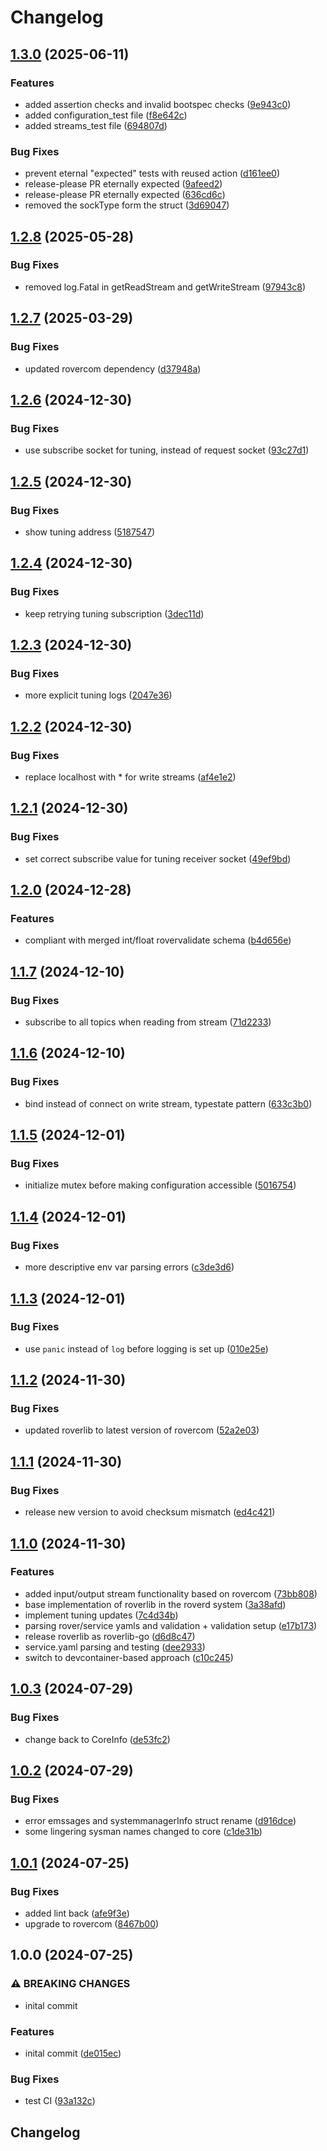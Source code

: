 # Changelog

## [1.3.0](https://github.com/VU-ASE/roverlib-go/compare/v1.2.8...v1.3.0) (2025-06-11)


### Features

* added assertion checks and invalid bootspec checks ([9e943c0](https://github.com/VU-ASE/roverlib-go/commit/9e943c098610cf4621c82fa47ad9723faede7dc8))
* added configuration_test file ([f8e642c](https://github.com/VU-ASE/roverlib-go/commit/f8e642ce774576101fbf132b6b76f5cd2a73f10b))
* added streams_test file ([694807d](https://github.com/VU-ASE/roverlib-go/commit/694807d8c1d21bd64921e301985344b7ada4f4c5))


### Bug Fixes

* prevent eternal "expected" tests with reused action ([d161ee0](https://github.com/VU-ASE/roverlib-go/commit/d161ee037681d4f74d325f9f48c2dc6f97c42c6f))
* release-please PR eternally expected ([9afeed2](https://github.com/VU-ASE/roverlib-go/commit/9afeed24df1847cee2ef7141099d340a08d692d3))
* release-please PR eternally expected ([636cd6c](https://github.com/VU-ASE/roverlib-go/commit/636cd6c21b8572b08ac5a8e0e294edb7a2dc31ab))
* removed the sockType form the struct ([3d69047](https://github.com/VU-ASE/roverlib-go/commit/3d690478531db0f60b7cad1feffe4a19b59a72dd))

## [1.2.8](https://github.com/VU-ASE/roverlib-go/compare/v1.2.7...v1.2.8) (2025-05-28)


### Bug Fixes

* removed log.Fatal in getReadStream and getWriteStream ([97943c8](https://github.com/VU-ASE/roverlib-go/commit/97943c8359ef29205a4f3860732ac0677cb5aeeb))

## [1.2.7](https://github.com/VU-ASE/roverlib-go/compare/v1.2.6...v1.2.7) (2025-03-29)


### Bug Fixes

* updated rovercom dependency ([d37948a](https://github.com/VU-ASE/roverlib-go/commit/d37948ad1241c1bc8572e655a49de20a4190a064))

## [1.2.6](https://github.com/VU-ASE/roverlib-go/compare/v1.2.5...v1.2.6) (2024-12-30)


### Bug Fixes

* use subscribe socket for tuning, instead of request socket ([93c27d1](https://github.com/VU-ASE/roverlib-go/commit/93c27d1d4e4275b0b2aa61a3f28bb4e33f3f70d3))

## [1.2.5](https://github.com/VU-ASE/roverlib-go/compare/v1.2.4...v1.2.5) (2024-12-30)


### Bug Fixes

* show tuning address ([5187547](https://github.com/VU-ASE/roverlib-go/commit/5187547785947780c26a51907d2d34532e9ba960))

## [1.2.4](https://github.com/VU-ASE/roverlib-go/compare/v1.2.3...v1.2.4) (2024-12-30)


### Bug Fixes

* keep retrying tuning subscription ([3dec11d](https://github.com/VU-ASE/roverlib-go/commit/3dec11d74cc9a599754b5c87fc12a03711334edf))

## [1.2.3](https://github.com/VU-ASE/roverlib-go/compare/v1.2.2...v1.2.3) (2024-12-30)


### Bug Fixes

* more explicit tuning logs ([2047e36](https://github.com/VU-ASE/roverlib-go/commit/2047e36543c0157a1b26a37e3f7814ef5fa4e169))

## [1.2.2](https://github.com/VU-ASE/roverlib-go/compare/v1.2.1...v1.2.2) (2024-12-30)


### Bug Fixes

* replace localhost with * for write streams ([af4e1e2](https://github.com/VU-ASE/roverlib-go/commit/af4e1e2f44af8123b698fc93f4eb0567913e27ab))

## [1.2.1](https://github.com/VU-ASE/roverlib-go/compare/v1.2.0...v1.2.1) (2024-12-30)


### Bug Fixes

* set correct subscribe value for tuning receiver socket ([49ef9bd](https://github.com/VU-ASE/roverlib-go/commit/49ef9bd7171ad2efbe4b47236aa3d52f73058c9a))

## [1.2.0](https://github.com/VU-ASE/roverlib-go/compare/v1.1.7...v1.2.0) (2024-12-28)


### Features

* compliant with merged int/float rovervalidate schema ([b4d656e](https://github.com/VU-ASE/roverlib-go/commit/b4d656e841cc4b392ff20458a95e568a3ea18a44))

## [1.1.7](https://github.com/VU-ASE/roverlib-go/compare/v1.1.6...v1.1.7) (2024-12-10)


### Bug Fixes

* subscribe to all topics when reading from stream ([71d2233](https://github.com/VU-ASE/roverlib-go/commit/71d22334d64cad573bc746ef1cf79258159b0108))

## [1.1.6](https://github.com/VU-ASE/roverlib-go/compare/v1.1.5...v1.1.6) (2024-12-10)


### Bug Fixes

* bind instead of connect on write stream, typestate pattern ([633c3b0](https://github.com/VU-ASE/roverlib-go/commit/633c3b011fa2d9f4c81c123eaab53cbba10ef659))

## [1.1.5](https://github.com/VU-ASE/roverlib-go/compare/v1.1.4...v1.1.5) (2024-12-01)


### Bug Fixes

* initialize mutex before making configuration accessible ([5016754](https://github.com/VU-ASE/roverlib-go/commit/501675451ac67cba1d7c5edd5969ece25f7932f1))

## [1.1.4](https://github.com/VU-ASE/roverlib-go/compare/v1.1.3...v1.1.4) (2024-12-01)


### Bug Fixes

* more descriptive env var parsing errors ([c3de3d6](https://github.com/VU-ASE/roverlib-go/commit/c3de3d688807cc1eb0affa1fc2a0517bea55b20d))

## [1.1.3](https://github.com/VU-ASE/roverlib-go/compare/v1.1.2...v1.1.3) (2024-12-01)


### Bug Fixes

* use `panic` instead of `log` before logging is set up ([010e25e](https://github.com/VU-ASE/roverlib-go/commit/010e25e27e38b03b287bacaa4b9e570e6c4bf9af))

## [1.1.2](https://github.com/VU-ASE/roverlib-go/compare/v1.1.1...v1.1.2) (2024-11-30)


### Bug Fixes

* updated roverlib to latest version of rovercom ([52a2e03](https://github.com/VU-ASE/roverlib-go/commit/52a2e036e6103aab24dace261a4ec9d2adf79e63))

## [1.1.1](https://github.com/VU-ASE/roverlib-go/compare/v1.1.0...v1.1.1) (2024-11-30)


### Bug Fixes

* release new version to avoid checksum mismatch ([ed4c421](https://github.com/VU-ASE/roverlib-go/commit/ed4c4212e8a5f3c9e93f1307333114b59934b482))

## [1.1.0](https://github.com/VU-ASE/roverlib-go/compare/v1.0.3...v1.1.0) (2024-11-30)


### Features

* added input/output stream functionality based on rovercom ([73bb808](https://github.com/VU-ASE/roverlib-go/commit/73bb808f3c4651121d14daa838988ccef2dc0f67))
* base implementation of roverlib in the roverd system ([3a38afd](https://github.com/VU-ASE/roverlib-go/commit/3a38afde081633febe2828797fe265205739550b))
* implement tuning updates ([7c4d34b](https://github.com/VU-ASE/roverlib-go/commit/7c4d34baed8de8c1245761bcb5968cd1b66e58d0))
* parsing rover/service yamls and validation + validation setup ([e17b173](https://github.com/VU-ASE/roverlib-go/commit/e17b173c9a8dda2c497a8de71411b284e2acf265))
* release roverlib as roverlib-go ([d6d8c47](https://github.com/VU-ASE/roverlib-go/commit/d6d8c47591d89d78772e5a3383632261c013b306))
* service.yaml parsing and testing ([dee2933](https://github.com/VU-ASE/roverlib-go/commit/dee2933c400a9ba7e2d48417b5d286d42fe5b03c))
* switch to devcontainer-based approach ([c10c245](https://github.com/VU-ASE/roverlib-go/commit/c10c2456be6abda30e915aa752715f02363a52f2))

## [1.0.3](https://github.com/VU-ASE/roverlib/compare/v1.0.2...v1.0.3) (2024-07-29)


### Bug Fixes

* change back to CoreInfo ([de53fc2](https://github.com/VU-ASE/roverlib/commit/de53fc2b53db3ecbca577b062b13db4120e7ce0c))

## [1.0.2](https://github.com/VU-ASE/roverlib/compare/v1.0.1...v1.0.2) (2024-07-29)


### Bug Fixes

* error emssages and systemmanagerInfo struct rename ([d916dce](https://github.com/VU-ASE/roverlib/commit/d916dce4fc6ab72c15131bbc2aca23d2b9820f9c))
* some lingering sysman names changed to core ([c1de31b](https://github.com/VU-ASE/roverlib/commit/c1de31b5fac942ad43259633b4f8ccbab54415ca))

## [1.0.1](https://github.com/VU-ASE/roverlib/compare/v1.0.0...v1.0.1) (2024-07-25)


### Bug Fixes

* added lint back ([afe9f3e](https://github.com/VU-ASE/roverlib/commit/afe9f3eaaec824187b9c3bb42336589405d46359))
* upgrade to rovercom ([8467b00](https://github.com/VU-ASE/roverlib/commit/8467b00300db6a4deac7bb6e52615bae13a2a314))

## 1.0.0 (2024-07-25)


### ⚠ BREAKING CHANGES

* inital commit

### Features

* inital commit ([de015ec](https://github.com/VU-ASE/roverlib/commit/de015ec27b9216b78522467289749a8d8f5995da))


### Bug Fixes

* test CI ([93a132c](https://github.com/VU-ASE/roverlib/commit/93a132cde590da475429370a4f8f4332096a63e6))

## Changelog
